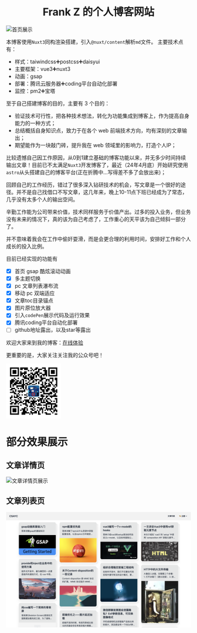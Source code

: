 <h1 style="text-align:center;">Frank Z 的个人博客网站</h1>

![首页展示](./assets/img/common/csayc-home.gif)

本博客使用`Nuxt3`同构渲染搭建，引入`@nuxt/content`解析`md`文件。
主要技术点有：
- 样式：taiwindcss➕postcss➕daisyui
- 主要框架：vue3➕nuxt3
- 动画：gsap
- 部署：腾讯云服务器➕coding平台自动化部署
- 监控：pm2➕宝塔

至于自己搭建博客的目的，主要有 3 个目的：
- 验证技术可行性，把各种技术想法，转化为功能集成到博客上，作为提高自身能力的一种方式；
- 总结概括自身知识点，致力于在各个 web 前端技术方向，均有深刻的文章输出；
- 期望能作为一块敲门砖，提升我在 web 领域里的影响力，打造个人IP；

比较遗憾自己因工作原因，从0到1建立基础的博客功能以来，并无多少时间持续输出文章！目前已不太满足`Nuxt3`开发博客了，最近（24年4月底）开始研究使用`astro`从头搭建自己的博客平台(正在折腾中...写得差不多了会放出来)；

回顾自己的工作经历，错过了很多深入钻研技术的机会，写文章是一个很好的途径。并不是自己找借口不写文章，这几年来，晚上10-11点下班已经成为了常态，几乎没有太多个人的输出空间。

辛勤工作能为公司带来价值，技术同样服务于价值产出。过多的投入业务，但业务没有未来的情况下，真的该为自己考虑了，工作重心的天平该为自己倾斜一部分了。

并不意味着我会在工作中偷奸耍滑，而是会更合理的利用时间，安排好工作和个人成长的投入比例。

目前已经实现的功能有
- [x] 首页 gsap 酷炫滚动动画
- [x] 多主题切换
- [x] pc 文章列表瀑布流
- [x] 移动 pc 双端适应
- [x] 文章toc目录锚点
- [x] 图片原位放大器
- [x] 引入`codePen`展示代码及运行效果
- [x] 腾讯coding平台自动化部署
- [ ] github地址露出，以及star等露出

欢迎大家来到我的博客：[在线体验](https://www.csayc.com)

更重要的是，大家关注关注我的公众号吧！

<img src="./assets/img/common/wechat-qrcode.jpg" width="150">

# 部分效果展示
## 文章详情页
![文章详情页展示](./assets/img/common/csayc-article.gif)
## 文章列表页
![文章列表展示](./assets/img/common/csayc-posts.png)
